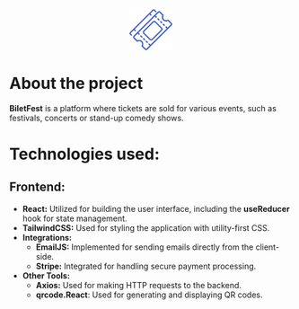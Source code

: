 <div align='center'><img style="width:15%" src='Frontend/public/logo.png'/></div>

# About the project

**BiletFest** is a platform where tickets are sold for various events, such as festivals, concerts or stand-up comedy shows.

<h1>Technologies used:</h1>
<h2>Frontend:</h2>

   - **React:** Utilized for building the user interface, including the **useReducer** hook for state management.
   - **TailwindCSS:** Used for styling the application with utility-first CSS.
   - **Integrations:**
       * **EmailJS:** Implemented for sending emails directly from the client-side.
       * **Stripe:** Integrated for handling secure payment processing.
   - **Other Tools:**
       * **Axios:** Used for making HTTP requests to the backend.
       * **qrcode.React**: Used for generating and displaying QR codes.

